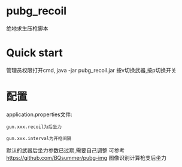 # pubg_recoil
绝地求生压枪脚本

# Quick start
管理员权限打开cmd, java -jar pubg_recoil.jar
按v切换武器,按p切换开关

# 配置
application.properties文件:  

    gun.xxx.recoil为后坐力  
    
    gun.xxx.interval为开枪间隔  

默认的武器后坐力参数已过期,需要自己调整
可参考 https://github.com/BQsummer/pubg-img 图像识别计算枪支后坐力
